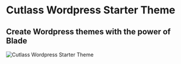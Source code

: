 Cutlass Wordpress Starter Theme
=========

## Create Wordpress themes with the power of Blade

![Cutlass Wordpress Starter Theme](https://github.com/zach-adams/cutlass-wp-theme/blob/master/screenshot.png "Cutlass Wordpress Starter Theme")